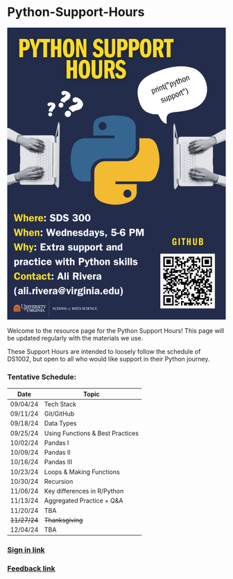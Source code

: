 # Python-Support-Hours

![A flyer titled "Python Support Hours" with a graphic of Python code that reads print("python support"). The flyer provides details on where and when the support hours take place: "Where: SDS 300, When: Wednesdays, 5-6 PM". It also mentions the purpose of these sessions: "Extra support and practice with Python skills" and provides a contact: "Ali Rivera (ali.rivera@virginia.edu)"](/Fall24-flyer.png)



Welcome to the resource page for the Python Support Hours! This page will be updated regularly with the materials we use.

These Support Hours are intended to loosely follow the schedule of DS1002, but open to all who would like support in their Python journey.

### Tentative Schedule:
| Date     | Topic                             |
|----------|---------------------------------- |
| 09/04/24  | Tech Stack                       | 
| 09/11/24  | Git/GitHub                       | 
| 09/18/24  | Data Types                       |
| 09/25/24  | Using Functions & Best Practices |
| 10/02/24  | Pandas I                         |
| 10/09/24  | Pandas II                        |
| 10/16/24  | Pandas III                       | 
| 10/23/24  | Loops & Making Functions         | 
| 10/30/24  | Recursion                        | 
| 11/06/24  | Key differences in R/Python      | 
| 11/13/24  | Aggregated Practice + Q&A        | 
| 11/20/24  | TBA                              | 
| ~~11/27/24~~  | ~~Thanksgiving~~             | 
| 12/04/24  | TBA                              |



### [Sign in link]
### [Feedback link]




[Sign in link]:  https://forms.office.com/r/XZa0ctu8jn
[Feedback link]: https://forms.office.com/Pages/ResponsePage.aspx?id=x4A0ewc3c0iLd-IWczplrGOYHY4L82xIpZIH_NI1CCpUQ1NFM041NFo5NkZENjVRMzJJTEY3N0tSUy4u

